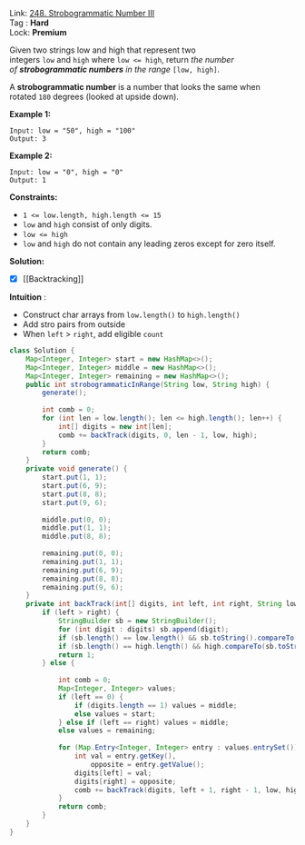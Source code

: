 Link: [248. Strobogrammatic Number III](https://leetcode.com/problems/strobogrammatic-number-iii/) <br>
Tag : **Hard**<br>
Lock: **Premium**

Given two strings low and high that represent two integers `low` and `high` where `low <= high`, return _the number of **strobogrammatic numbers** in the range_ `[low, high]`.

A **strobogrammatic number** is a number that looks the same when rotated `180` degrees (looked at upside down).

**Example 1:**
```
Input: low = "50", high = "100"
Output: 3
```

**Example 2:**
```
Input: low = "0", high = "0"
Output: 1
```

**Constraints:**
-   `1 <= low.length, high.length <= 15`
-   `low` and `high` consist of only digits.
-   `low <= high`
-   `low` and `high` do not contain any leading zeros except for zero itself.

**Solution:**
- [x] [[Backtracking]]

**Intuition** :
-   Construct char arrays from `low.length()` to `high.length()`
-   Add stro pairs from outside
-   When `left` > `right`, add eligible `count`


```java
class Solution {
    Map<Integer, Integer> start = new HashMap<>();
    Map<Integer, Integer> middle = new HashMap<>();
    Map<Integer, Integer> remaining = new HashMap<>();
    public int strobogrammaticInRange(String low, String high) {
        generate();
        
        int comb = 0;
        for (int len = low.length(); len <= high.length(); len++) {
            int[] digits = new int[len];
            comb += backTrack(digits, 0, len - 1, low, high);
        }
        return comb;
    }
    private void generate() {
        start.put(1, 1);
        start.put(6, 9);
        start.put(8, 8);
        start.put(9, 6);
        
        middle.put(0, 0);
        middle.put(1, 1);
        middle.put(8, 8);
        
        remaining.put(0, 0);
        remaining.put(1, 1);
        remaining.put(6, 9);
        remaining.put(8, 8);
        remaining.put(9, 6);
    }
    private int backTrack(int[] digits, int left, int right, String low, String high) {
        if (left > right) {
            StringBuilder sb = new StringBuilder();
            for (int digit : digits) sb.append(digit);
            if (sb.length() == low.length() && sb.toString().compareTo(low) < 0) return 0;
            if (sb.length() == high.length() && high.compareTo(sb.toString()) < 0) return 0;
            return 1;
        } else {
            
            int comb = 0;
            Map<Integer, Integer> values;
            if (left == 0) {
                if (digits.length == 1) values = middle;
                else values = start;
            } else if (left == right) values = middle;
            else values = remaining;
            
            for (Map.Entry<Integer, Integer> entry : values.entrySet()) {
                int val = entry.getKey(),
                    opposite = entry.getValue();
                digits[left] = val;
                digits[right] = opposite;
                comb += backTrack(digits, left + 1, right - 1, low, high);
            }
            return comb;
        }
    }
}
```
